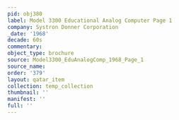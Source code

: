```yaml
---
pid: obj380
label: Model 3300 Educational Analog Computer Page 1
company: Systron Donner Corporation
_date: '1968'
decade: 60s
commentary: 
object_type: brochure
source: Model3300_EduAnalogComp_1968_Page_1
source_name: 
order: '379'
layout: qatar_item
collection: temp_collection
thumbnail: ''
manifest: ''
full: ''
---
```

